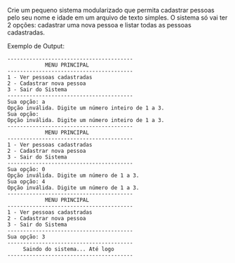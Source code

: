 Crie um pequeno sistema modularizado que permita cadastrar pessoas pelo seu nome e idade em um arquivo de texto simples. O sistema só vai ter 2 opções: cadastrar uma nova pessoa e listar todas as pessoas cadastradas.

Exemplo de Output:
~~~
----------------------------------------
            MENU PRINCIPAL
----------------------------------------
1 - Ver pessoas cadastradas
2 - Cadastrar nova pessoa
3 - Sair do Sistema
----------------------------------------
Sua opção: a
Opção inválida. Digite um número inteiro de 1 a 3.
Sua opção:  
Opção inválida. Digite um número inteiro de 1 a 3.
----------------------------------------
            MENU PRINCIPAL
----------------------------------------
1 - Ver pessoas cadastradas
2 - Cadastrar nova pessoa
3 - Sair do Sistema
----------------------------------------
Sua opção: 0
Opção inválida. Digite um número de 1 a 3.
Sua opção: 4
Opção inválida. Digite um número de 1 a 3.
----------------------------------------
            MENU PRINCIPAL
----------------------------------------
1 - Ver pessoas cadastradas
2 - Cadastrar nova pessoa
3 - Sair do Sistema
----------------------------------------
Sua opção: 3
----------------------------------------
     Saindo do sistema... Até logo
----------------------------------------
~~~